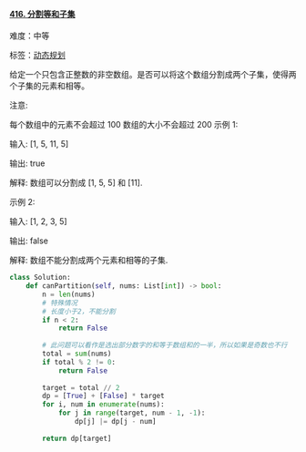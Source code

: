 #### [416. 分割等和子集](https://leetcode-cn.com/problems/partition-equal-subset-sum/)

难度：中等

标签：[动态规划](../原理/动态规划.md)

给定一个只包含正整数的非空数组。是否可以将这个数组分割成两个子集，使得两个子集的元素和相等。

注意:

每个数组中的元素不会超过 100
数组的大小不会超过 200
示例 1:

输入: [1, 5, 11, 5]

输出: true

解释: 数组可以分割成 [1, 5, 5] 和 [11].


示例 2:

输入: [1, 2, 3, 5]

输出: false

解释: 数组不能分割成两个元素和相等的子集.

```python
class Solution:
    def canPartition(self, nums: List[int]) -> bool:
        n = len(nums)
        # 特殊情况
        # 长度小于2，不能分割
        if n < 2:
            return False
        
        # 此问题可以看作是选出部分数字的和等于数组和的一半，所以如果是奇数也不行
        total = sum(nums)
        if total % 2 != 0:
            return False
        
        target = total // 2
        dp = [True] + [False] * target
        for i, num in enumerate(nums):
            for j in range(target, num - 1, -1):
                dp[j] |= dp[j - num]
        
        return dp[target]
```



